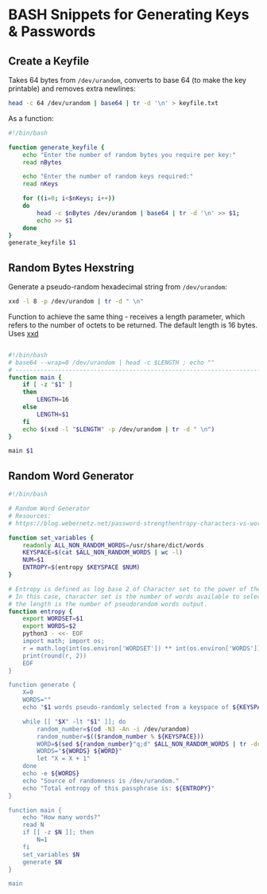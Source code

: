 # BASH Snippets for Generating Keys & Passwords

Create a Keyfile
----------------
Takes 64 bytes from `/dev/urandom`, converts to base 64 (to make the key printable) and removes extra  newlines:

```bash
head -c 64 /dev/urandom | base64 | tr -d '\n' > keyfile.txt
```

As a function:

```bash
#!/bin/bash

function generate_keyfile {
	echo "Enter the number of random bytes you require per key:"
	read nBytes

	echo "Enter the number of random keys required:"
	read nKeys

	for ((i=0; i<$nKeys; i++))
	do
		head -c $nBytes /dev/urandom | base64 | tr -d '\n' >> $1;
		echo >> $1
	done
}
generate_keyfile $1

```

Random Bytes Hexstring
----------------------

Generate a pseudo-random hexadecimal string from `/dev/urandom`:

```bash
xxd -l 8 -p /dev/urandom | tr -d " \n"
```
Function to achieve the same thing - receives a length parameter, which refers to the number of octets to be returned. The default length is 16 bytes. Uses [xxd](http://linuxcommand.org/man_pages/xxd1.html)

```bash

#!/bin/bash
# base64 --wrap=0 /dev/urandom | head -c $LENGTH ; echo ""
# ------------------------------------------------------------------------------
function main {
	if [ -z "$1" ]
	then
		LENGTH=16
	else
		LENGTH=$1
	fi
	echo $(xxd -l "$LENGTH" -p /dev/urandom | tr -d " \n")
}

main $1
```

Random Word Generator
---------------------
```bash
#!/bin/bash

# Random Word Generator
# Resources:
# https://blog.webernetz.net/password-strengthentropy-characters-vs-words/

function set_variables {
	readonly ALL_NON_RANDOM_WORDS=/usr/share/dict/words
	KEYSPACE=$(cat $ALL_NON_RANDOM_WORDS | wc -l)
	NUM=$1
	ENTROPY=$(entropy $KEYSPACE $NUM)
}

# Entropy is defined as log base 2 of Character set to the power of the length.
# In this case, character set is the number of words available to select from and
# the length is the number of pseudorandom words output.
function entropy {
	export WORDSET=$1
	export WORDS=$2
	python3 - <<- EOF
	import math; import os;
	r = math.log(int(os.environ['WORDSET']) ** int(os.environ['WORDS']), 2)
	print(round(r, 2))
	EOF
}

function generate {
	X=0
	WORDS=""
	echo "$1 words pseudo-randomly selected from a keyspace of ${KEYSPACE} words:"

	while [[ "$X" -lt "$1" ]]; do
		random_number=$(od -N3 -An -i /dev/urandom)
		random_number=$(($random_number % ${KEYSPACE}))
		WORD=$(sed ${random_number}"q;d" $ALL_NON_RANDOM_WORDS | tr -dc '[:alnum:]' | tr '[:upper:]' '[:lower:]')
		WORDS="${WORDS} ${WORD}"
		let "X = X + 1"
	done
	echo -e ${WORDS}
	echo "Source of randomness is /dev/urandom."
	echo "Total entropy of this passphrase is: ${ENTROPY}"
}

function main {
	echo "How many words?"
	read N
	if [[ -z $N ]]; then
		N=1
	fi
	set_variables $N
	generate $N
}

main
```
